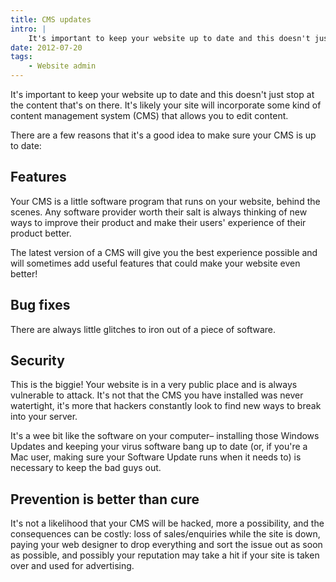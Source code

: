 ```yaml
---
title: CMS updates
intro: |
    It's important to keep your website up to date and this doesn't just stop at the content that's on there. It's likely your site will incorporate some
date: 2012-07-20
tags:
    - Website admin
---
```


It's important to keep your website up to date and this doesn't just stop at the content that's on there. It's likely your site will incorporate some kind of content management system (CMS) that allows you to edit content.

There are a few reasons that it's a good idea to make sure your CMS is up to date:

## Features

Your CMS is a little software program that runs on your website, behind the scenes. Any software provider worth their salt is always thinking of new ways to improve their product and make their users' experience of their product better.

The latest version of a CMS will give you the best experience possible and will sometimes add useful features that could make your website even better!

## Bug fixes

There are always little glitches to iron out of a piece of software.

## Security

This is the biggie! Your website is in a very public place and is always vulnerable to attack. It's not that the CMS you have installed was never watertight, it's more that hackers constantly look to find new ways to break into your server.

It's a wee bit like the software on your computer– installing those Windows Updates and keeping your virus software bang up to date (or, if you're a Mac user, making sure your Software Update runs when it needs to) is necessary to keep the bad guys out.

## Prevention is better than cure

It's not a likelihood that your CMS will be hacked, more a possibility, and the consequences can be costly: loss of sales/enquiries while the site is down, paying your web designer to drop everything and sort the issue out as soon as possible, and possibly your reputation may take a hit if your site is taken over and used for advertising.
